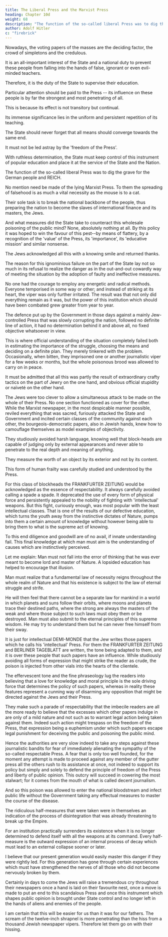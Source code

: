 ```yaml
---
title: The Liberal Press and the Marxist Press
heading: Chapter 10d
weight: 68
description: "The function of the so-called liberal Press was to dig the grave for the German people and REICH"
author: Adolf Hitler
c: "firebrick"
---
```



Nowadays, the voting papers of the masses are the deciding factor, the crowd of simpletons and the credulous.

<!-- ; the decision lies in the hands of the numerically strongest group; that is to say the first group,  -->

It is an all-important interest of the State and a national duty to prevent these people from falling into the hands of false, ignorant or even evil-minded teachers. 

Therefore, it is the duty of the State to supervise their education.

Particular attention should be paid to the Press -- its influence on these people is by far the strongest and most penetrating of all.

This is because its effect is not transitory but continual.

Its immense significance lies in the uniform and persistent repetition of its teaching. 

The State should never forget that all means should converge towards the same end.

It must not be led astray by the 'freedom of the Press'.

<!-- , or be talked into neglecting its duty, and withholding from the nation that which is good and which does good.  -->

With ruthless determination, the State must keep control of this instrument of popular education and place it at the service of the State and the Nation.

<!-- But what sort of pabulum was it that the German Press served up for the consumption of its readers in pre-War days? Was it not the worst virulent poison imaginable? 

Was not pacifism in its worst form inoculated into our people at a time when others were preparing slowly but surely to pounce upon Germany? Did not this self-same Press of ours in peace time already instil into the public mind a doubt as to the sovereign rights
of the State itself, thereby already handicapping the State in choosing its means of
defence? 

Was it not the German Press that under stood how to make all the nonsensical
talk about 'Western democracy' palatable to our people, until an exuberant public was
eventually prepared to entrust its future to the League of Nations? Was not this Press
instrumental in bringing in a state of moral degradation among our people? Were not
morals and public decency made to look ridiculous and classed as out-of-date and
banal, until finally our people also became modernized? By means of persistent attacks,
did not the Press keep on undermining the authority of the State, until one blow
sufficed to bring this institution tottering to the ground? Did not the Press oppose with
all its might every movement to give the State that which belongs to the State, and by
means of constant criticism, injure the reputation of the army, sabotage general
conscription and demand refusal of military credits, etc.--until the success of this
campaign was assured?
 -->

The function of the so-called liberal Press was to dig the grave for the German people and REICH.

No mention need be made of the lying Marxist Press. To them the spreading of falsehood is as much a vital necessity as the mouse is to a cat. 

Their sole task is to break the national backbone of the people, thus preparing the nation to become the slaves of international finance and its masters, the Jews. 

And what measures did the State take to counteract this wholesale poisoning of the public mind? None, absolutely nothing at all. By this policy it was hoped to win the favour of this pest--by means of flattery, by a recognition of the 'value' of the Press, its
'importance', its 'educative mission' and similar nonsense. 

The Jews acknowledged all this with a knowing smile and returned thanks.

The reason for this ignominious failure on the part of the State lay not so much in its refusal to realize the danger as in the out-and-out cowardly way of meeting the situation by the adoption of faulty and ineffective measures. 

No one had the courage to employ any energetic and radical methods. Everyone temporised in some way or other;  and instead of striking at its heart, the viper was only further irritated. The result was that not only did everything remain as it was, but the power of this institution which should have been combated grew greater from year to year.

The defence put up by the Government in those days against a mainly Jew-controlled Press that was slowly corrupting the nation, followed no definite line of action, it had no determination behind it and above all, no fixed objective whatsoever in view. 

This is where official understanding of the situation completely failed both in estimating the importance of the struggle, choosing the means and deciding on a definite plan. They merely tinkered with the problem. Occasionally, when bitten, they imprisoned one or another journalistic viper for a few weeks or months, but the whole poisonous brood was allowed to carry on in peace.

It must be admitted that all this was partly the result of extraordinary crafty tactics on the part of Jewry on the one hand, and obvious official stupidity or naïveté on the other hand. 

The Jews were too clever to allow a simultaneous attack to be made on the whole of their Press. No one section functioned as cover for the other. While the Marxist newspaper, in the most despicable manner possible, reviled everything that was sacred, furiously attacked the State and Government and incited certain classes of the community against each other, the bourgeois-democratic papers, also in Jewish hands, knew how to camouflage themselves as model examples of objectivity. 

They studiously avoided harsh language, knowing well that block-heads are capable of judging only by external appearances and never able to penetrate to the real depth and meaning of anything. 

They measure the worth of an object by its exterior and not by its content.

This form of human frailty was carefully studied and understood by the Press.

For this class of blockheads the FRANKFURTER ZEITUNG would be acknowledged as the essence of respectability. It always carefully avoided calling a spade a spade. It deprecated the use of every form of physical force and persistently appealed to the nobility of fighting with 'intellectual' weapons. But this fight, curiously enough, was most popular with the least intellectual classes. That is one of the results of our defective education, which turns the youth away from the instinctive dictates of Nature, pumps into them a certain amount of knowledge without however being able to bring them to what is the supreme act of knowing.

To this end diligence and goodwill are of no avail, if innate understanding fail. This final knowledge at which man must aim is the understanding of causes which are instinctively perceived.

Let me explain: Man must not fall into the error of thinking that he was ever meant to become lord and master of Nature. A lopsided education has helped to encourage that illusion. 

Man must realize that a fundamental law of necessity reigns throughout the whole realm of Nature and that his existence is subject to the law of eternal struggle and strife. 

He will then feel that there cannot be a separate law for mankind in a world in which planets and suns follow their orbits, where moons and planets trace their destined paths, where the strong are always the masters of the weak and where those subject to such laws must obey them or be destroyed. Man must also submit to the eternal principles of this supreme wisdom. He may try to understand them but he can
never free himself from their sway.

It is just for intellectual DEMI-MONDE that the Jew writes those papers which he calls his 'intellectual' Press. For them the FRANKFURTER ZEITUNG and BERLINER TAGEBLATT are written, the tone being adapted to them, and it is over these people that such papers have an influence. While studiously avoiding all forms of expression that might strike the reader as crude, the poison is injected from other vials into the
hearts of the clientele. 

The effervescent tone and the fine phraseology lug the readers into believing that a love for knowledge and moral principle is the sole driving force that determines the policy of such papers, whereas in reality these features represent a cunning way of disarming any opposition that might be directed against the Jews and their Press.

They make such a parade of respectability that the imbecile readers are all the more ready to believe that the excesses which other papers indulge in are only of a mild nature and not such as to warrant legal action being taken against them. Indeed such action might trespass on the freedom of the Press, that expression being a euphemism under which such papers escape legal punishment for deceiving the public and
poisoning the public mind. 

Hence the authorities are very slow indeed to take any steps against these journalistic bandits for fear of immediately alienating the sympathy of the so-called respectable Press. A fear that is only too well founded, for the moment any attempt is made to proceed against any member of the gutter press all the others rush to its assistance at once, not indeed to support its policy but simply and solely to defend the principle of freedom of the Press and liberty of public opinion. This outcry will succeed in cowering the most stalwart; for it comes from the mouth of what is called decent journalism.

And so this poison was allowed to enter the national bloodstream and infect public life without the Government taking any effectual measures to master the course of the disease. 

The ridiculous half-measures that were taken were in themselves an indication of the process of disintegration that was already threatening to break up the Empire. 

For an institution practically surrenders its existence when it is no longer determined to defend itself with all the weapons at its command. Every half-measure is the outward expression of an internal process of decay which must lead to an external collapse sooner or later.

I believe that our present generation would easily master this danger if they were rightly led. For this generation has gone through certain experiences which must have strengthened the nerves of all those who did not become nervously broken by them.

Certainly in days to come the Jews will raise a tremendous cry throughout their  newspapers once a hand is laid on their favourite nest, once a move is made to put an end to this scandalous Press and once this instrument which shapes public opinion is brought under State control and no longer left in the hands of aliens and enemies of the people. 

I am certain that this will be easier for us than it was for our fathers. The scream of the twelve-inch shrapnel is more penetrating than the hiss from a thousand Jewish newspaper vipers. Therefore let them go on with their hissing.


